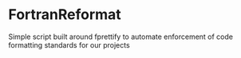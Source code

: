 # FortranReformat
Simple script built around fprettify to automate enforcement of code formatting standards for our projects
